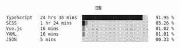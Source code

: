 <p align="center">
  <samp>
    <a href="https://yiwwhl.com">me</a>
  </samp>
</p>

<!--START_SECTION:waka-->

```txt
TypeScript   24 hrs 38 mins  ███████████████████████░░   91.95 %
SCSS         1 hr 24 mins    █▒░░░░░░░░░░░░░░░░░░░░░░░   05.26 %
Vue.js       16 mins         ▒░░░░░░░░░░░░░░░░░░░░░░░░   01.02 %
YAML         16 mins         ▒░░░░░░░░░░░░░░░░░░░░░░░░   01.01 %
JSON         5 mins          ░░░░░░░░░░░░░░░░░░░░░░░░░   00.33 %
```

<!--END_SECTION:waka-->